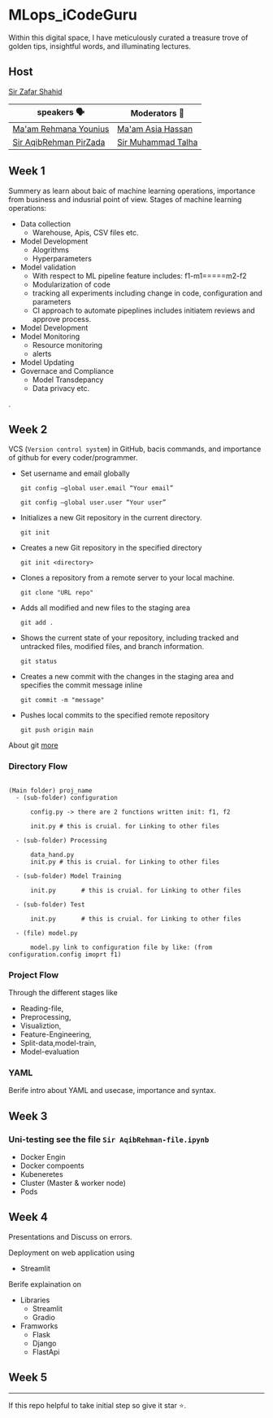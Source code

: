 # MLops_iCodeGuru

Within this digital space, I have meticulously curated a treasure trove of golden tips, insightful words, and illuminating lectures.

## Host  

[Sir Zafar Shahid](https://www.linkedin.com/in/zafarshahid/)


| speakers 🗣 | Moderators 🌟| 
|----------|----------|
| [Ma'am Rehmana Younius](https://www.linkedin.com/in/rehmana-younis/) | [Ma'am Asia Hassan]() | 
| [Sir AqibRehman PirZada](https://www.linkedin.com/in/aqibrehman-pirzada-ml/) | [Sir Muhammad Talha](https://www.linkedin.com/in/muhammadtalha01/)| 


## Week 1

Summery as learn about baic of machine learning operations, importance from business and indusrial point of view. Stages of machine learning operations:
  - Data collection
    - Warehouse, Apis, CSV files etc.
  - Model Development
    - Alogrithms
    - Hyperparameters
  - Model validation
    - With respect to ML pipeline feature includes: f1-m1=====m2-f2
    - Modularization of code
    - tracking all experiments including change in code, configuration and parameters
    - CI approach to automate pipeplines includes initiatem reviews and approve process.
  - Model Development
  - Model Monitoring
    - Resource monitoring
    - alerts
  - Model Updating
  - Governace and Compliance
    - Model Transdepancy
    - Data privacy etc.   
  
.

## Week 2

VCS (`Version control system`) in GitHub, bacis commands, and importance of github for every coder/programmer. 

- Set username and email globally 

      git config –global user.email “Your email”

      git config –global user.user “Your user”

- Initializes a new Git repository in the current directory.

      git init

- Creates a new Git repository in the specified directory

      git init <directory>

- Clones a repository from a remote server to your local machine.

      git clone "URL repo"

- Adds all modified and new files to the staging area

      git add .

- Shows the current state of your repository, including tracked and untracked files, modified files, and branch information.
  
      git status

- Creates a new commit with the changes in the staging area and specifies the commit message inline

      git commit -m "message"  

 - Pushes local commits to the specified remote repository
 
       git push origin main

About git [more](https://www.geeksforgeeks.org/git-cheat-sheet/)

### Directory Flow 

```

(Main folder) proj_name
  - (sub-folder) configuration

      config.py -> there are 2 functions written init: f1, f2

      init.py # this is cruial. for Linking to other files

  - (sub-folder) Processing

      data_hand.py
      init.py # this is cruial. for Linking to other files

  - (sub-folder) Model Training

      init.py		# this is cruial. for Linking to other files

  - (sub-folder) Test

      init.py		# this is cruial. for Linking to other files

  - (file) model.py

      model.py link to configuration file by like: (from configuration.config imoprt f1)

```

### Project Flow

  Through the different stages like
  - Reading-file,
  - Preprocessing,
  - Visualiztion,
  - Feature-Engineering,
  - Split-data,model-train,
  - Model-evaluation

### YAML
  Berife intro about YAML and usecase, importance and syntax.

## Week 3

### Uni-testing see the file `Sir AqibRehman-file.ipynb`

- Docker Engin
- Docker compoents
- Kubeneretes
- Cluster (Master & worker node)
- Pods


## Week 4

Presentations and Discuss on errors.

Deployment on web application using

- Streamlit

Berife explaination on 
- Libraries
    - Streamlit
    - Gradio
- Framworks
    - Flask
    - Django
    - FlastApi
      
## Week 5


----
If this repo helpful to take initial step so give it star ⭐.
